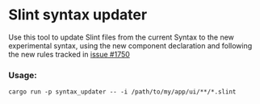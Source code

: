 # Slint syntax updater

Use this tool to update Slint files from the current Syntax to the new experimental syntax, using the new
component declaration and following the new rules tracked in [issue #1750](https://github.com/slint-ui/slint/issues/1750)

### Usage:

```
cargo run -p syntax_updater -- -i /path/to/my/app/ui/**/*.slint
```


